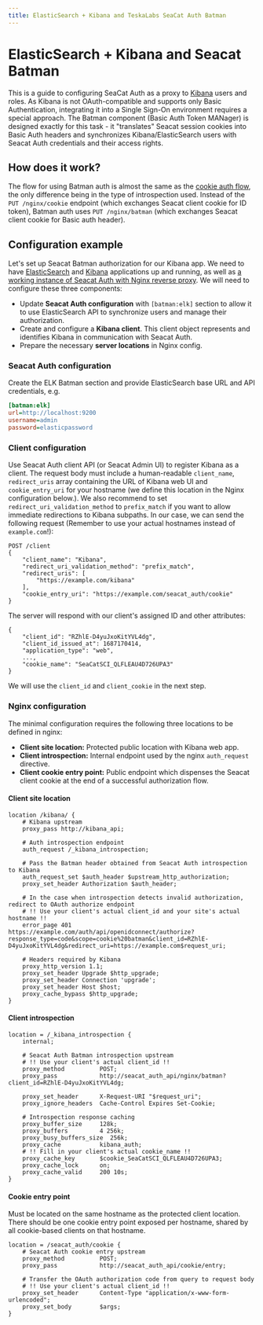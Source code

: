```yaml
---
title: ElasticSearch + Kibana and TeskaLabs SeaCat Auth Batman
---
```


# ElasticSearch + Kibana and Seacat Batman

This is a guide to configuring SeaCat Auth as a proxy to [Kibana](https://www.elastic.co/kibana/) users and roles.
As Kibana is not OAuth-compatible and supports only Basic Authentication, 
integrating it into a Single Sign-On environment requires a special approach.
The Batman component (Basic Auth Token MANager) is designed exactly for this task -
it "translates" Seacat session cookies into Basic Auth headers and
synchronizes Kibana/ElasticSearch users with Seacat Auth credentials and their access rights.


## How does it work?

The flow for using Batman auth is almost the same as the [cookie auth flow](index#cookie-authorization-flow), 
the only difference being in the type of introspection used. 
Instead of the `PUT /nginx/cookie` endpoint (which exchanges Seacat client cookie for ID token), 
Batman auth uses `PUT /nginx/batman` (which exchanges Seacat client cookie for Basic auth header).


## Configuration example

Let's set up Seacat Batman authorization for our Kibana app. We need to have 
[ElasticSearch](https://www.elastic.co/elasticsearch/) and [Kibana](https://www.elastic.co/kibana/) applications 
up and running, as well as [a working instance of Seacat Auth with Nginx reverse proxy](../getting-started/quick-start). 
We will need to configure these three components:

- Update **Seacat Auth configuration** with `[batman:elk]` section to allow it to use ElasticSearch API to synchronize 
  users and manage their authorization.
- Create and configure a **Kibana client**. This client object represents and identifies Kibana 
  in communication with Seacat Auth.
- Prepare the necessary **server locations** in Nginx config.

### Seacat Auth configuration

Create the ELK Batman section and provide ElasticSearch base URL and API credentials, e.g.

```ini
[batman:elk]
url=http://localhost:9200
username=admin
password=elasticpassword
```

### Client configuration

Use Seacat Auth client API (or Seacat Admin UI) to register Kibana as a client. 
The request body must include a human-readable `client_name`, `redirect_uris` array containing the URL of Kibana web UI 
and `cookie_entry_uri` for your hostname (we define this location in the Nginx configuration below.).
We also recommend to set `redirect_uri_validation_method` to `prefix_match` if you want to allow immediate redirections 
to Kibana subpaths.
In our case, we can send the following request (Remember to use your actual hostnames instead of `example.com`!):

```
POST /client
{
	"client_name": "Kibana",
	"redirect_uri_validation_method": "prefix_match",
	"redirect_uris": [
		"https://example.com/kibana"
	],
	"cookie_entry_uri": "https://example.com/seacat_auth/cookie"
}
```

The server will respond with our client's assigned ID and other attributes:

```
{
	"client_id": "RZhlE-D4yuJxoKitYVL4dg",
	"client_id_issued_at": 1687170414,
	"application_type": "web",
	...,
	"cookie_name": "SeaCatSCI_QLFLEAU4D726UPA3"
}
```

We will use the `client_id` and `client_cookie` in the next step.

### Nginx configuration

The minimal configuration requires the following three locations to be defined in nginx:

- **Client site location:** Protected public location with Kibana web app.
- **Client introspection:** Internal endpoint used by the nginx `auth_request` directive.
- **Client cookie entry point:** Public endpoint which dispenses the Seacat client cookie at the end of a successful 
  authorization flow.

#### Client site location

```nginx
location /kibana/ {
	# Kibana upstream
	proxy_pass http://kibana_api;

	# Auth introspection endpoint
	auth_request /_kibana_introspection;

	# Pass the Batman header obtained from Seacat Auth introspection to Kibana
	auth_request_set $auth_header $upstream_http_authorization;
	proxy_set_header Authorization $auth_header;

	# In the case when introspection detects invalid authorization, redirect to OAuth authorize endpoint
	# !! Use your client's actual client_id and your site's actual hostname !!
	error_page 401 https://example.com/auth/api/openidconnect/authorize?response_type=code&scope=cookie%20batman&client_id=RZhlE-D4yuJxoKitYVL4dg&redirect_uri=https://example.com$request_uri;

	# Headers required by Kibana
	proxy_http_version 1.1;
	proxy_set_header Upgrade $http_upgrade;
	proxy_set_header Connection 'upgrade';
	proxy_set_header Host $host;
	proxy_cache_bypass $http_upgrade;
}
```

#### Client introspection

```nginx
location = /_kibana_introspection {
	internal;

	# Seacat Auth Batman introspection upstream
	# !! Use your client's actual client_id !!
	proxy_method          POST;
	proxy_pass            http://seacat_auth_api/nginx/batman?client_id=RZhlE-D4yuJxoKitYVL4dg;

	proxy_set_header      X-Request-URI "$request_uri";
	proxy_ignore_headers  Cache-Control Expires Set-Cookie;

	# Introspection response caching
	proxy_buffer_size     128k;
	proxy_buffers         4 256k;
	proxy_busy_buffers_size  256k;
	proxy_cache           kibana_auth;
	# !! Fill in your client's actual cookie_name !!
	proxy_cache_key       $cookie_SeaCatSCI_QLFLEAU4D726UPA3;
	proxy_cache_lock      on;
	proxy_cache_valid     200 10s;
}
```

#### Cookie entry point

Must be located on the same hostname as the protected client location. 
There should be one cookie entry point exposed per hostname, shared by all cookie-based clients on that hostname.

```nginx
location = /seacat_auth/cookie {
	# Seacat Auth cookie entry upstream
	proxy_method          POST;
	proxy_pass            http://seacat_auth_api/cookie/entry;

	# Transfer the OAuth authorization code from query to request body
	# !! Use your client's actual client_id !!
	proxy_set_header      Content-Type "application/x-www-form-urlencoded";
	proxy_set_body        $args;
}
```